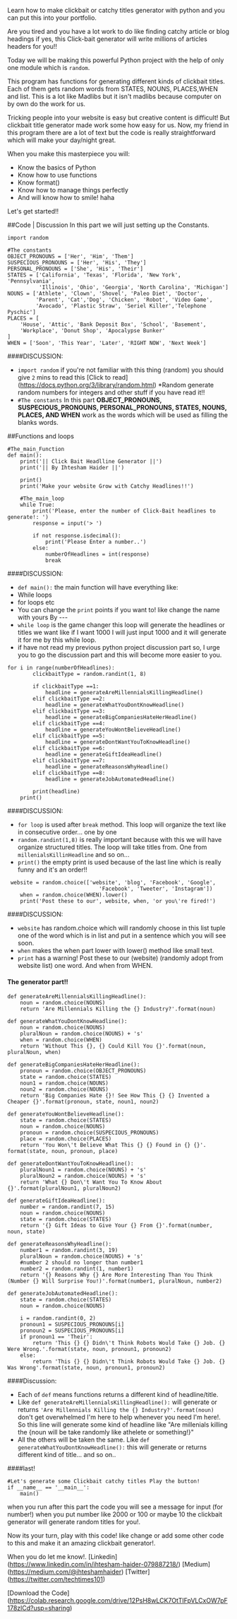 Learn how to make clickbait or catchy titles generator with python and you can put this into your portfolio.

Are you tired and you have a lot work to do like finding catchy article or blog headings if yes, this Click-bait generator will write millions of articles headers for you!!

Today we will be making this powerful Python project with the help of only one module which is `random`.

This program has functions for generating different kinds of clickbait titles. Each of them gets random words from STATES, NOUNS, PLACES,WHEN and list. This is a lot like Madlibs but it isn't madlibs because computer on by own do the work for us.

Tricking people into your website is easy but creative content is difficult! But clickbait title generator made work some how easy for us. Now, my friend in this program there are a lot of text but the code is really straightforward which will make your day/night great.

When you make this masterpiece you will:
* Know the basics of Python
* Know how to use functions
* Know format()
* Know how to manage things perfectly
* And will know how to smile! haha

Let's get started!!

##Code | Discussion
In this part we will just setting up the Constants.
```
import random

#The constants
OBJECT_PRONOUNS = ['Her', 'Him', 'Them']
SUSPECIOUS_PRONOUNS = ['Her', 'His', 'They']
PERSONAL_PRONOUNS = ['She', 'His', 'Their']
STATES = ['California', 'Texas', 'Florida', 'New York', 'Pennsylvania',
          'Illinois', 'Ohio', 'Georgia', 'North Carolina', 'Michigan']
NOUNS = ['Athlete', 'Clown', 'Shovel', 'Paleo Diet', 'Doctor',
         'Parent', 'Cat','Dog', 'Chicken', 'Robot', 'Video Game',
         'Avocado', 'Plastic Straw', 'Seriel Killer','Telephone Pyschic']
PLACES = [
    'House', 'Attic', 'Bank Deposit Box', 'School', 'Basement',
    'Workplace', 'Donut Shop', 'Apocalypse Bunker'
]
WHEN = ['Soon', 'This Year', 'Later', 'RIGHT NOW', 'Next Week']

```
####DISCUSSION:
* `import random` if you're not familiar with this thing (random) you should give `2` mins to read this [Click to read] (https://docs.python.org/3/library/random.html)
 *Random generate random numbers for integers and other stuff if you have read it!!
* `#The constants` In this part **OBJECT_PRONOUNS, SUSPECIOUS_PRONOUNS, PERSONAL_PRONOUNS, STATES, NOUNS, PLACES, AND WHEN** work as the words which will be used as filling the blanks words.

##Functions and loops
```
#The_main_Function
def main():
    print('|| Click Bait Headlline Generator ||')
    print('|| By Ihtesham Haider ||')

    print()
    print('Make your website Grow with Catchy Headlines!!')

    #The_main_loop
    while True:
        print('Please, enter the number of Click-Bait headlines to generate!: ')
        response = input('> ')

        if not response.isdecimal():
            print('Please Enter a number..')
        else:
            numberOfHeadlines = int(response)
            break
```
####DISCUSSION:
* `def main():` the main function will have everything like:
 * While loops 
 * for loops etc
* You can change the `print` points if you want to! like change the name with yours By ---
* `while loop` is the game changer this loop will generate the headlines or titles we want like if I want 1000 I will just input 1000 and it will generate it for me by this while loop.
* if have not read my previous python project discussion part so, I urge you to go the discussion part and this will become more easier to you.

```
for i in range(numberOfHeadlines):
        clickbaitType = random.randint(1, 8)

        if clickbaitType ==1:
            headline = generateAreMillennialsKillingHeadline()
        elif clickbaitType ==2:
            headline = generateWhatYouDontKnowHeadline()
        elif clickbaitType ==3:
            headline = generateBigCompaniesHateHerHeadline()
        elif clickbaitType ==4:
            headline = generateYouWontBelieveHeadline()
        elif clickbaitType ==5:
            headline = generateDontWantYouToKnowHeadline()
        elif clickbaitType ==6:
            headline = generateGiftIdeaHeadline()
        elif clickbaitType ==7:
            headline = generateReasonsWhyHeadline()
        elif clickbaitType ==8:
            headline = generateJobAutomatedHeadline()

        print(headline)
    print()
```
####DISCUSSION:
* `for loop` is used after `break` method. This loop will organize the text like in consecutive order... one by one
* `random.randint(1,8)` is really important because with this we will have organize structured titles. The loop will take titles from. One from `millenialsKillinHeadline` and so on...
* `print()` the empty print is used because of the last line which is really funny and it's an order!!

```
 website = random.choice(['website', 'blog', 'Facebook', 'Google',
                             'Facebook', 'Tweeter', 'Instagram'])
    when = random.choice(WHEN).lower()
    print('Post these to our', website, when, 'or you\'re fired!')
```
####DISCUSSION:
* `website` has random.choice which will randomly choose in this list tuple one of the word which is in list and put in a sentence which you will see soon.
* `when` makes the when part lower with lower() method like small text.
* `print` has a warning! Post these to our (website) (randomly adopt from website list) one word. And when from WHEN.

#### The generator part!!
```
def generateAreMillennialsKillingHeadline():
    noun = random.choice(NOUNS)
    return 'Are Millennials Killing the {} Industry?'.format(noun)

def generateWhatYouDontKnowHeadline():
    noun = random.choice(NOUNS)
    pluralNoun = random.choice(NOUNS) + 's'
    when = random.choice(WHEN)
    return 'Without This {}, {} Could Kill You {}'.format(noun, pluralNoun, when)

def generateBigCompaniesHateHerHeadline():
    pronoun = random.choice(OBJECT_PRONOUNS)
    state = random.choice(STATES)
    noun1 = random.choice(NOUNS)
    noun2 = random.choice(NOUNS)
    return 'Big Companies Hate {}! See How This {} {} Invented a Cheaper {}'.format(pronoun, state, noun1, noun2)

def generateYouWontBelieveHeadline():
    state = random.choice(STATES)
    noun = random.choice(NOUNS)
    pronoun = random.choice(SUSPECIOUS_PRONOUNS)
    place = random.choice(PLACES)
    return 'You Won\'t Believe What This {} {} Found in {} {}'. format(state, noun, pronoun, place)

def generateDontWantYouToKnowHeadline():
    pluralNoun1 = random.choice(NOUNS) + 's'
    pluralNoun2 = random.choice(NOUNS) + 's'
    return 'What {} Don\'t Want You To Know About {}'.format(pluralNoun1, pluralNoun2)

def generateGiftIdeaHeadline():
    number = random.randint(7, 15)
    noun = random.choice(NOUNS)
    state = random.choice(STATES)
    return '{} Gift Ideas to Give Your {} From {}'.format(number, noun, state)

def generateReasonsWhyHeadline():
    number1 = random.randint(3, 19)
    pluralNoun = random.choice(NOUNS) + 's'
    #number 2 should no longer than number1
    number2 = random.randint(1, number1)
    return '{} Reasons Why {} Are More Interesting Than You Think (Number {} Will Surprise You!)'.format(number1, pluralNoun, number2)

def generateJobAutomatedHeadline():
    state = random.choice(STATES)
    noun = random.choice(NOUNS)

    i = random.randint(0, 2)
    pronoun1 = SUSPECIOUS_PRONOUNS[i]
    pronoun2 = SUSPECIOUS_PRONOUNS[i]
    if pronoun1 == 'Their':
        return 'This {} {} Didn\'t Think Robots Would Take {} Job. {} Were Wrong.'.format(state, noun, pronoun1, pronoun2)
    else:
        return 'This {} {} Didn\'t Think Robots Would Take {} Job. {} Was Wrong'.format(state, noun, pronoun1, pronoun2)
```
####Discussion:
* Each of `def` means functions returns a different kind of headline/title.
* Like `def generateAreMillennialsKillingHeadline():` will generate or returns `'Are Millennials Killing the {} Industry?'.format(noun)` don't get overwhelmed I'm here to help whenever you need I'm here!. So this line will generate some kind of headline like "Are millenials killing the {noun will be take randomly like athelete or something!}"
* All the others will be taken the same. Like `def generateWhatYouDontKnowHeadline():` this will generate or returns different kind of title... and so on..

####last!
```
#Let's generate some Clickbait catchy titles Play the button!
if __name__ == '__main__':
    main()
```
when you run after this part the code you will see a message for input (for number!) when you put number like 2000 or 100 or maybe 10 the clickbait generator will generate random titles for you!.

Now its your turn, play with this code! like change or add some other code to this and make it an amazing clickbait generator!.

When you do let me know!.
[Linkedin] (https://www.linkedin.com/in/ihtesham-haider-079887218/) [Medium] (https://medium.com/@ihteshamhaider) [Twitter] (https://twitter.com/techtimes101)

[Download the Code] (https://colab.research.google.com/drive/12PsH8wLCK7OtTIFpVLCxOW7pF178zlCd?usp=sharing)

